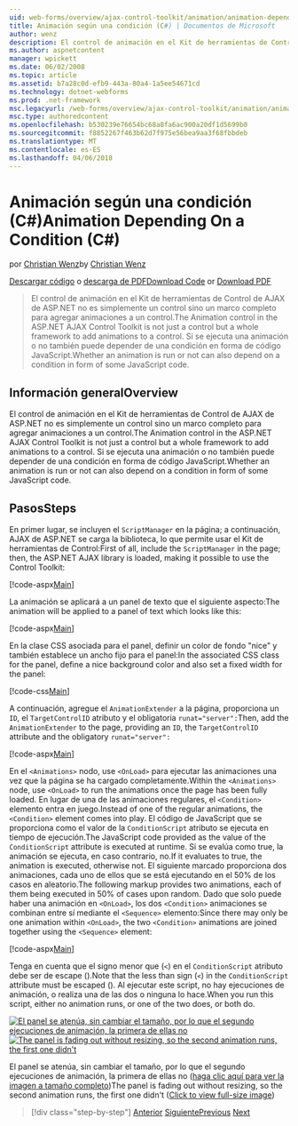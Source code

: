 ```yaml
---
uid: web-forms/overview/ajax-control-toolkit/animation/animation-depending-on-a-condition-cs
title: Animación según una condición (C#) | Documentos de Microsoft
author: wenz
description: El control de animación en el Kit de herramientas de Control de AJAX de ASP.NET no es simplemente un control sino un marco completo para agregar animaciones a un control. Si es una animación...
ms.author: aspnetcontent
manager: wpickett
ms.date: 06/02/2008
ms.topic: article
ms.assetid: b7a28c0d-efb9-443a-80a4-1a5ee54671cd
ms.technology: dotnet-webforms
ms.prod: .net-framework
msc.legacyurl: /web-forms/overview/ajax-control-toolkit/animation/animation-depending-on-a-condition-cs
msc.type: authoredcontent
ms.openlocfilehash: b530239e76654bc68a8fa6ac900a20df1d5699b0
ms.sourcegitcommit: f8852267f463b62d7f975e56bea9aa3f68fbbdeb
ms.translationtype: MT
ms.contentlocale: es-ES
ms.lasthandoff: 04/06/2018
---
```

<a name="animation-depending-on-a-condition-c"></a><span data-ttu-id="de070-104">Animación según una condición (C#)</span><span class="sxs-lookup"><span data-stu-id="de070-104">Animation Depending On a Condition (C#)</span></span>
====================
<span data-ttu-id="de070-105">por [Christian Wenz](https://github.com/wenz)</span><span class="sxs-lookup"><span data-stu-id="de070-105">by [Christian Wenz](https://github.com/wenz)</span></span>

<span data-ttu-id="de070-106">[Descargar código](http://download.microsoft.com/download/f/9/a/f9a26acd-8df4-4484-8a18-199e4598f411/Animation4.cs.zip) o [descarga de PDF](http://download.microsoft.com/download/6/7/1/6718d452-ff89-4d3f-a90e-c74ec2d636a3/animation4CS.pdf)</span><span class="sxs-lookup"><span data-stu-id="de070-106">[Download Code](http://download.microsoft.com/download/f/9/a/f9a26acd-8df4-4484-8a18-199e4598f411/Animation4.cs.zip) or [Download PDF](http://download.microsoft.com/download/6/7/1/6718d452-ff89-4d3f-a90e-c74ec2d636a3/animation4CS.pdf)</span></span>

> <span data-ttu-id="de070-107">El control de animación en el Kit de herramientas de Control de AJAX de ASP.NET no es simplemente un control sino un marco completo para agregar animaciones a un control.</span><span class="sxs-lookup"><span data-stu-id="de070-107">The Animation control in the ASP.NET AJAX Control Toolkit is not just a control but a whole framework to add animations to a control.</span></span> <span data-ttu-id="de070-108">Si se ejecuta una animación o no también puede depender de una condición en forma de código JavaScript.</span><span class="sxs-lookup"><span data-stu-id="de070-108">Whether an animation is run or not can also depend on a condition in form of some JavaScript code.</span></span>


## <a name="overview"></a><span data-ttu-id="de070-109">Información general</span><span class="sxs-lookup"><span data-stu-id="de070-109">Overview</span></span>

<span data-ttu-id="de070-110">El control de animación en el Kit de herramientas de Control de AJAX de ASP.NET no es simplemente un control sino un marco completo para agregar animaciones a un control.</span><span class="sxs-lookup"><span data-stu-id="de070-110">The Animation control in the ASP.NET AJAX Control Toolkit is not just a control but a whole framework to add animations to a control.</span></span> <span data-ttu-id="de070-111">Si se ejecuta una animación o no también puede depender de una condición en forma de código JavaScript.</span><span class="sxs-lookup"><span data-stu-id="de070-111">Whether an animation is run or not can also depend on a condition in form of some JavaScript code.</span></span>

## <a name="steps"></a><span data-ttu-id="de070-112">Pasos</span><span class="sxs-lookup"><span data-stu-id="de070-112">Steps</span></span>

<span data-ttu-id="de070-113">En primer lugar, se incluyen el `ScriptManager` en la página; a continuación, AJAX de ASP.NET se carga la biblioteca, lo que permite usar el Kit de herramientas de Control:</span><span class="sxs-lookup"><span data-stu-id="de070-113">First of all, include the `ScriptManager` in the page; then, the ASP.NET AJAX library is loaded, making it possible to use the Control Toolkit:</span></span>

[!code-aspx[Main](animation-depending-on-a-condition-cs/samples/sample1.aspx)]

<span data-ttu-id="de070-114">La animación se aplicará a un panel de texto que el siguiente aspecto:</span><span class="sxs-lookup"><span data-stu-id="de070-114">The animation will be applied to a panel of text which looks like this:</span></span>

[!code-aspx[Main](animation-depending-on-a-condition-cs/samples/sample2.aspx)]

<span data-ttu-id="de070-115">En la clase CSS asociada para el panel, definir un color de fondo "nice" y también establece un ancho fijo para el panel:</span><span class="sxs-lookup"><span data-stu-id="de070-115">In the associated CSS class for the panel, define a nice background color and also set a fixed width for the panel:</span></span>

[!code-css[Main](animation-depending-on-a-condition-cs/samples/sample3.css)]

<span data-ttu-id="de070-116">A continuación, agregue el `AnimationExtender` a la página, proporciona un `ID`, el `TargetControlID` atributo y el obligatoria `runat="server":`</span><span class="sxs-lookup"><span data-stu-id="de070-116">Then, add the `AnimationExtender` to the page, providing an `ID`, the `TargetControlID` attribute and the obligatory `runat="server":`</span></span>

[!code-aspx[Main](animation-depending-on-a-condition-cs/samples/sample4.aspx)]

<span data-ttu-id="de070-117">En el `<Animations>` nodo, use `<OnLoad>` para ejecutar las animaciones una vez que la página se ha cargado completamente.</span><span class="sxs-lookup"><span data-stu-id="de070-117">Within the `<Animations>` node, use `<OnLoad>` to run the animations once the page has been fully loaded.</span></span> <span data-ttu-id="de070-118">En lugar de una de las animaciones regulares, el `<Condition>` elemento entra en juego.</span><span class="sxs-lookup"><span data-stu-id="de070-118">Instead of one of the regular animations, the `<Condition>` element comes into play.</span></span> <span data-ttu-id="de070-119">El código de JavaScript que se proporciona como el valor de la `ConditionScript` atributo se ejecuta en tiempo de ejecución.</span><span class="sxs-lookup"><span data-stu-id="de070-119">The JavaScript code provided as the value of the `ConditionScript` attribute is executed at runtime.</span></span> <span data-ttu-id="de070-120">Si se evalúa como true, la animación se ejecuta, en caso contrario, no.</span><span class="sxs-lookup"><span data-stu-id="de070-120">If it evaluates to true, the animation is executed, otherwise not.</span></span> <span data-ttu-id="de070-121">El siguiente marcado proporciona dos animaciones, cada uno de ellos que se está ejecutando en el 50% de los casos en aleatorio.</span><span class="sxs-lookup"><span data-stu-id="de070-121">The following markup provides two animations, each of them being executed in 50% of cases upon random.</span></span> <span data-ttu-id="de070-122">Dado que solo puede haber una animación en `<OnLoad>`, los dos `<Condition>` animaciones se combinan entre sí mediante el `<Sequence>` elemento:</span><span class="sxs-lookup"><span data-stu-id="de070-122">Since there may only be one animation within `<OnLoad>`, the two `<Condition>` animations are joined together using the `<Sequence>` element:</span></span>

[!code-aspx[Main](animation-depending-on-a-condition-cs/samples/sample5.aspx)]

<span data-ttu-id="de070-123">Tenga en cuenta que el signo menor que (`<`) en el `ConditionScript` atributo debe ser de escape ().</span><span class="sxs-lookup"><span data-stu-id="de070-123">Note that the less than sign (`<`) in the `ConditionScript` attribute must be escaped ().</span></span> <span data-ttu-id="de070-124">Al ejecutar este script, no hay ejecuciones de animación, o realiza una de las dos o ninguna lo hace.</span><span class="sxs-lookup"><span data-stu-id="de070-124">When you run this script, either no animation runs, or one of the two does, or both do.</span></span>


<span data-ttu-id="de070-125">[![El panel se atenúa, sin cambiar el tamaño, por lo que el segundo ejecuciones de animación, la primera de ellas no](animation-depending-on-a-condition-cs/_static/image2.png)](animation-depending-on-a-condition-cs/_static/image1.png)</span><span class="sxs-lookup"><span data-stu-id="de070-125">[![The panel is fading out without resizing, so the second animation runs, the first one didn't](animation-depending-on-a-condition-cs/_static/image2.png)](animation-depending-on-a-condition-cs/_static/image1.png)</span></span>

<span data-ttu-id="de070-126">El panel se atenúa, sin cambiar el tamaño, por lo que el segundo ejecuciones de animación, la primera de ellas no ([haga clic aquí para ver la imagen a tamaño completo](animation-depending-on-a-condition-cs/_static/image3.png))</span><span class="sxs-lookup"><span data-stu-id="de070-126">The panel is fading out without resizing, so the second animation runs, the first one didn't ([Click to view full-size image](animation-depending-on-a-condition-cs/_static/image3.png))</span></span>

> [!div class="step-by-step"]
> <span data-ttu-id="de070-127">[Anterior](executing-several-animations-after-each-other-cs.md)
> [Siguiente](picking-one-animation-out-of-a-list-cs.md)</span><span class="sxs-lookup"><span data-stu-id="de070-127">[Previous](executing-several-animations-after-each-other-cs.md)
[Next](picking-one-animation-out-of-a-list-cs.md)</span></span>
